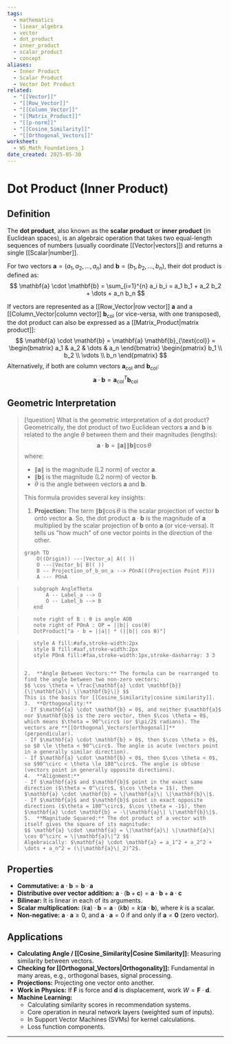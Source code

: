 ```yaml
---
tags:
  - mathematics
  - linear_algebra
  - vector
  - dot_product
  - inner_product
  - scalar_product
  - concept
aliases:
  - Inner Product
  - Scalar Product
  - Vector Dot Product
related:
  - "[[Vector]]"
  - "[[Row_Vector]]"
  - "[[Column_Vector]]"
  - "[[Matrix_Product]]"
  - "[[p-norm]]"
  - "[[Cosine_Similarity]]"
  - "[[Orthogonal_Vectors]]"
worksheet:
  - WS_Math_Foundations_1
date_created: 2025-05-30
---
```

# Dot Product (Inner Product)

## Definition
The **dot product**, also known as the **scalar product** or **inner product** (in Euclidean spaces), is an algebraic operation that takes two equal-length sequences of numbers (usually coordinate [[Vector|vectors]]) and returns a single [[Scalar|number]].

For two vectors $\mathbf{a} = (a_1, a_2, \dots, a_n)$ and $\mathbf{b} = (b_1, b_2, \dots, b_n)$, their dot product is defined as:
$$ \mathbf{a} \cdot \mathbf{b} = \sum_{i=1}^{n} a_i b_i = a_1 b_1 + a_2 b_2 + \dots + a_n b_n $$

If vectors are represented as a [[Row_Vector|row vector]] $\mathbf{a}$ and a [[Column_Vector|column vector]] $\mathbf{b}_{\text{col}}$ (or vice-versa, with one transposed), the dot product can also be expressed as a [[Matrix_Product|matrix product]]:
$$ \mathbf{a} \cdot \mathbf{b} = \mathbf{a} \mathbf{b}_{\text{col}} = \begin{bmatrix} a_1 & a_2 & \dots & a_n \end{bmatrix} \begin{pmatrix} b_1 \\ b_2 \\ \vdots \\ b_n \end{pmatrix} $$
Alternatively, if both are column vectors $\mathbf{a}_{\text{col}}$ and $\mathbf{b}_{\text{col}}$:
$$ \mathbf{a} \cdot \mathbf{b} = \mathbf{a}_{\text{col}}^T \mathbf{b}_{\text{col}} $$

## Geometric Interpretation

>[!question] What is the geometric interpretation of a dot product?
>Geometrically, the dot product of two Euclidean vectors $\mathbf{a}$ and $\mathbf{b}$ is related to the angle $\theta$ between them and their magnitudes (lengths):
>$$ \mathbf{a} \cdot \mathbf{b} = \|\mathbf{a}\| \|\mathbf{b}\| \cos \theta $$
>where:
>- $\|\mathbf{a}\|$ is the magnitude (L2 norm) of vector $\mathbf{a}$.
>- $\|\mathbf{b}\|$ is the magnitude (L2 norm) of vector $\mathbf{b}$.
>- $\theta$ is the angle between vectors $\mathbf{a}$ and $\mathbf{b}$.
>
>This formula provides several key insights:
>1.  **Projection:** The term $\|\mathbf{b}\| \cos \theta$ is the scalar projection of vector $\mathbf{b}$ onto vector $\mathbf{a}$. So, the dot product $\mathbf{a} \cdot \mathbf{b}$ is the magnitude of $\mathbf{a}$ multiplied by the scalar projection of $\mathbf{b}$ onto $\mathbf{a}$ (or vice-versa).
>    It tells us "how much" of one vector points in the direction of the other.
>    
>    ```mermaid
>    graph TD
>        O((Origin)) ---|Vector_a| A(( ))
>        O ---|Vector_b| B(( ))
>        B -- Projection_of_b_on_a --> POnA(((Projection Point P)))
>        A --- POnA
    
>        subgraph AngleTheta
>            A -- Label_a --> O
>            O -- Label_b --> B
>        end
    
>        note right of B : θ is angle AOB
>        note right of POnA : OP = ||b|| cos(θ)
>        DotProduct["a · b = ||a|| * (||b|| cos θ)"]
    
>        style A fill:#afa,stroke-width:2px
>        style B fill:#aaf,stroke-width:2px
>        style POnA fill:#faa,stroke-width:1px,stroke-dasharray: 3 3
>    ```
>
>2.  **Angle Between Vectors:** The formula can be rearranged to find the angle between two non-zero vectors:
>    $$ \cos \theta = \frac{\mathbf{a} \cdot \mathbf{b}}{\|\mathbf{a}\| \|\mathbf{b}\|} $$
>    This is the basis for [[Cosine_Similarity|cosine similarity]].
>3.  **Orthogonality:**
>    - If $\mathbf{a} \cdot \mathbf{b} = 0$, and neither $\mathbf{a}$ nor $\mathbf{b}$ is the zero vector, then $\cos \theta = 0$, which means $\theta = 90^\circ$ (or $\pi/2$ radians). The vectors are **[[Orthogonal_Vectors|orthogonal]]** (perpendicular).
>    - If $\mathbf{a} \cdot \mathbf{b} > 0$, then $\cos \theta > 0$, so $0 \le \theta < 90^\circ$. The angle is acute (vectors point in a generally similar direction).
>    - If $\mathbf{a} \cdot \mathbf{b} < 0$, then $\cos \theta < 0$, so $90^\circ < \theta \le 180^\circ$. The angle is obtuse (vectors point in generally opposite directions).
>4.  **Alignment:**
>    - If $\mathbf{a}$ and $\mathbf{b}$ point in the exact same direction ($\theta = 0^\circ$, $\cos \theta = 1$), then $\mathbf{a} \cdot \mathbf{b} = \|\mathbf{a}\| \|\mathbf{b}\|$.
>    - If $\mathbf{a}$ and $\mathbf{b}$ point in exact opposite directions ($\theta = 180^\circ$, $\cos \theta = -1$), then $\mathbf{a} \cdot \mathbf{b} = -\|\mathbf{a}\| \|\mathbf{b}\|$.
>5.  **Magnitude Squared:** The dot product of a vector with itself gives the square of its magnitude:
>    $$ \mathbf{a} \cdot \mathbf{a} = \|\mathbf{a}\| \|\mathbf{a}\| \cos 0^\circ = \|\mathbf{a}\|^2 $$
>    Algebraically: $\mathbf{a} \cdot \mathbf{a} = a_1^2 + a_2^2 + \dots + a_n^2 = (\|\mathbf{a}\|_2)^2$.

## Properties
- **Commutative:** $\mathbf{a} \cdot \mathbf{b} = \mathbf{b} \cdot \mathbf{a}$
- **Distributive over vector addition:** $\mathbf{a} \cdot (\mathbf{b} + \mathbf{c}) = \mathbf{a} \cdot \mathbf{b} + \mathbf{a} \cdot \mathbf{c}$
- **Bilinear:** It is linear in each of its arguments.
- **Scalar multiplication:** $(k\mathbf{a}) \cdot \mathbf{b} = \mathbf{a} \cdot (k\mathbf{b}) = k(\mathbf{a} \cdot \mathbf{b})$, where $k$ is a scalar.
- **Non-negative:** $\mathbf{a} \cdot \mathbf{a} \ge 0$, and $\mathbf{a} \cdot \mathbf{a} = 0$ if and only if $\mathbf{a} = \mathbf{0}$ (zero vector).

## Applications
- **Calculating Angle / [[Cosine_Similarity|Cosine Similarity]]:** Measuring similarity between vectors.
- **Checking for [[Orthogonal_Vectors|Orthogonality]]:** Fundamental in many areas, e.g., orthogonal bases, signal processing.
- **Projections:** Projecting one vector onto another.
- **Work in Physics:** If $\mathbf{F}$ is force and $\mathbf{d}$ is displacement, work $W = \mathbf{F} \cdot \mathbf{d}$.
- **Machine Learning:**
    - Calculating similarity scores in recommendation systems.
    - Core operation in neural network layers (weighted sum of inputs).
    - In Support Vector Machines (SVMs) for kernel calculations.
    - Loss function components.

---
